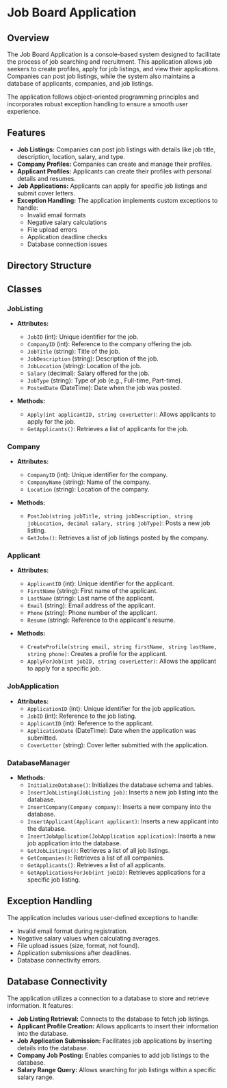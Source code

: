 # Job Board Application

## Overview

The Job Board Application is a console-based system designed to facilitate the process of job searching and recruitment. This application allows job seekers to create profiles, apply for job listings, and view their applications. Companies can post job listings, while the system also maintains a database of applicants, companies, and job listings. 

The application follows object-oriented programming principles and incorporates robust exception handling to ensure a smooth user experience.

## Features

- **Job Listings:** Companies can post job listings with details like job title, description, location, salary, and type.
- **Company Profiles:** Companies can create and manage their profiles.
- **Applicant Profiles:** Applicants can create their profiles with personal details and resumes.
- **Job Applications:** Applicants can apply for specific job listings and submit cover letters.
- **Exception Handling:** The application implements custom exceptions to handle:
  - Invalid email formats
  - Negative salary calculations
  - File upload errors
  - Application deadline checks
  - Database connection issues

## Directory Structure

## Classes

### JobListing

- **Attributes:**
  - `JobID` (int): Unique identifier for the job.
  - `CompanyID` (int): Reference to the company offering the job.
  - `JobTitle` (string): Title of the job.
  - `JobDescription` (string): Description of the job.
  - `JobLocation` (string): Location of the job.
  - `Salary` (decimal): Salary offered for the job.
  - `JobType` (string): Type of job (e.g., Full-time, Part-time).
  - `PostedDate` (DateTime): Date when the job was posted.

- **Methods:**
  - `Apply(int applicantID, string coverLetter)`: Allows applicants to apply for the job.
  - `GetApplicants()`: Retrieves a list of applicants for the job.

### Company

- **Attributes:**
  - `CompanyID` (int): Unique identifier for the company.
  - `CompanyName` (string): Name of the company.
  - `Location` (string): Location of the company.

- **Methods:**
  - `PostJob(string jobTitle, string jobDescription, string jobLocation, decimal salary, string jobType)`: Posts a new job listing.
  - `GetJobs()`: Retrieves a list of job listings posted by the company.

### Applicant

- **Attributes:**
  - `ApplicantID` (int): Unique identifier for the applicant.
  - `FirstName` (string): First name of the applicant.
  - `LastName` (string): Last name of the applicant.
  - `Email` (string): Email address of the applicant.
  - `Phone` (string): Phone number of the applicant.
  - `Resume` (string): Reference to the applicant's resume.

- **Methods:**
  - `CreateProfile(string email, string firstName, string lastName, string phone)`: Creates a profile for the applicant.
  - `ApplyForJob(int jobID, string coverLetter)`: Allows the applicant to apply for a specific job.

### JobApplication

- **Attributes:**
  - `ApplicationID` (int): Unique identifier for the job application.
  - `JobID` (int): Reference to the job listing.
  - `ApplicantID` (int): Reference to the applicant.
  - `ApplicationDate` (DateTime): Date when the application was submitted.
  - `CoverLetter` (string): Cover letter submitted with the application.

### DatabaseManager

- **Methods:**
  - `InitializeDatabase()`: Initializes the database schema and tables.
  - `InsertJobListing(JobListing job)`: Inserts a new job listing into the database.
  - `InsertCompany(Company company)`: Inserts a new company into the database.
  - `InsertApplicant(Applicant applicant)`: Inserts a new applicant into the database.
  - `InsertJobApplication(JobApplication application)`: Inserts a new job application into the database.
  - `GetJobListings()`: Retrieves a list of all job listings.
  - `GetCompanies()`: Retrieves a list of all companies.
  - `GetApplicants()`: Retrieves a list of all applicants.
  - `GetApplicationsForJob(int jobID)`: Retrieves applications for a specific job listing.

## Exception Handling

The application includes various user-defined exceptions to handle:

- Invalid email format during registration.
- Negative salary values when calculating averages.
- File upload issues (size, format, not found).
- Application submissions after deadlines.
- Database connectivity errors.

## Database Connectivity

The application utilizes a connection to a database to store and retrieve information. It features:

- **Job Listing Retrieval:** Connects to the database to fetch job listings.
- **Applicant Profile Creation:** Allows applicants to insert their information into the database.
- **Job Application Submission:** Facilitates job applications by inserting details into the database.
- **Company Job Posting:** Enables companies to add job listings to the database.
- **Salary Range Query:** Allows searching for job listings within a specific salary range.



